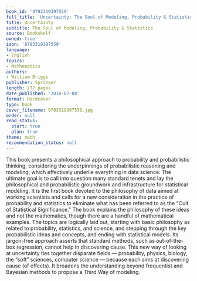 ```yaml
---
book_id: '9783319397559'
full_title: 'Uncertainty: The Soul of Modeling, Probability & Statistics'
title: Uncertainty
subtitle: The Soul of Modeling, Probability & Statistics
source: Bookshelf
owned: true
isbn: '9783319397559'
language:
- English
topics:
- Mathematics
authors:
- William Briggs
publisher: Springer
length: 277 pages
date_published: '2016-07-08'
format: Hardcover
type: book
cover_filename: 9783319397559.jpg
order: null
read_status:
  start: true
  plan: true
theme: math
recommendation_status: null
---
```

This book presents a philosophical approach to probability and probabilistic thinking, considering the underpinnings of probabilistic reasoning and modeling, which effectively underlie everything in data science. The ultimate goal is to call into question many standard tenets and lay the philosophical and probabilistic groundwork and infrastructure for statistical modeling. It is the first book devoted to the philosophy of data aimed at working scientists and calls for a new consideration in the practice of probability and statistics to eliminate what has been referred to as the "Cult of Statistical Significance." The book explains the philosophy of these ideas and not the mathematics, though there are a handful of mathematical examples. The topics are logically laid out, starting with basic philosophy as related to probability, statistics, and science, and stepping through the key probabilistic ideas and concepts, and ending with statistical models. Its jargon-free approach asserts that standard methods, such as out-of-the-box regression, cannot help in discovering cause. This new way of looking at uncertainty ties together disparate fields — probability, physics, biology, the “soft” sciences, computer science — because each aims at discovering cause (of effects). It broadens the understanding beyond frequentist and Bayesian methods to propose a Third Way of modeling.
